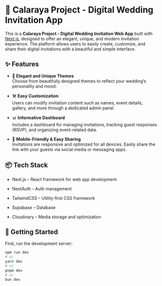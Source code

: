 # 💌 Calaraya Project - Digital Wedding Invitation App

This is a **Calaraya Project - Digital Wedding Invitation Web App** built with [Next.js](https://nextjs.org), designed to offer an elegant, unique, and modern invitation experience. The platform allows users to easily create, customize, and share their digital invitations with a beautiful and simple interface.

## ✨ Features

- 🎨 **Elegant and Unique Themes**  
  Choose from beautifully designed themes to reflect your wedding’s personality and mood.

- 🛠️ **Easy Customization**  
  Users can modify invitation content such as names, event details, gallery, and more through a dedicated admin panel.

- 📊 **Informative Dashboard**  
  Includes a dashboard for managing invitations, tracking guest responses (RSVP), and organizing event-related data.

- 📱 **Mobile-Friendly & Easy Sharing**  
  Invitations are responsive and optimized for all devices. Easily share the link with your guests via social media or messaging apps.

## 📦 Tech Stack

- Next.js – React framework for web app development

- NextAuth - Auth management

- TailwindCSS – Utility-first CSS framework

- Supabase – Database

- Cloudinary – Media storage and optimization

## 🚀 Getting Started

First, run the development server:

```bash
npm run dev
# or
yarn dev
# or
pnpm dev
# or
bun dev
```
